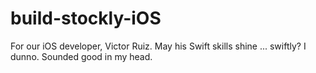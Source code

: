 # build-stockly-iOS
For our iOS developer, Victor Ruiz. May his Swift skills shine ... swiftly? I dunno. Sounded good in my head.
